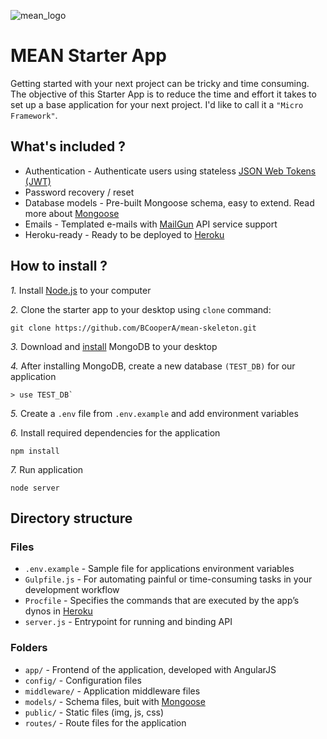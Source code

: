 ![mean_logo](https://cdn-images-1.medium.com/max/1600/1*kkXbE9GlS73U7x1iXHP_vQ.png)

# MEAN Starter App

Getting started with your next project can be tricky and time consuming. The objective of this Starter App is to reduce the time and effort it takes to set up a base application for your next project. I'd like to call it a `"Micro Framework"`.

## What's included ?

* Authentication - Authenticate users using stateless [JSON Web Tokens (JWT)](https://jwt.io)
* Password recovery / reset
* Database models - Pre-built Mongoose schema, easy to extend. Read more about [Mongoose](http://mongoosejs.com)
* Emails - Templated e-mails with [MailGun](https://www.mailgun.com) API service support
* Heroku-ready - Ready to be deployed to [Heroku](https://www.heroku.com)

## How to install ?

*1.* Install [Node.js](https://nodejs.org/en/) to your computer

*2.* Clone the starter app to your desktop using `clone` command:
```
git clone https://github.com/BCooperA/mean-skeleton.git
```

*3.* Download and [install](https://docs.mongodb.com/manual/installation/) MongoDB to your desktop

*4.* After installing MongoDB, create a new database `(TEST_DB)` for our application
```
> use TEST_DB`
```
*5.* Create a `.env` file from `.env.example` and add environment variables

*6.* Install required dependencies for the application
```
npm install
```

*7.* Run application

```
node server
```

## Directory structure

### Files
* `.env.example` - Sample file for applications environment variables
* `Gulpfile.js` - For automating painful or time-consuming tasks in your development workflow
* `Procfile` - Specifies the commands that are executed by the app’s dynos in [Heroku](https://www.heroku.com)
* `server.js` - Entrypoint for running and binding API

### Folders
* `app/` - Frontend of the application, developed with AngularJS
* `config/` - Configuration files
* `middleware/` - Application middleware files 
* `models/` - Schema files, buit with [Mongoose](http://mongoosejs.com)
* `public/` - Static files (img, js, css)
* `routes/` - Route files for the application
